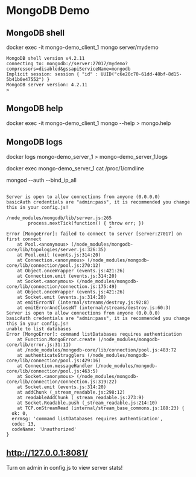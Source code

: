# MongoDB Demo

## MongoDB shell

docker exec -it mongo-demo_client_1 mongo server/mydemo

```
MongoDB shell version v4.2.11
connecting to: mongodb://server:27017/mydemo?compressors=disabled&gssapiServiceName=mongodb
Implicit session: session { "id" : UUID("c6e20c70-61dd-48bf-8d15-5b41b0e47552") }
MongoDB server version: 4.2.11
>
```

## MongoDB help

docker exec -it mongo-demo_client_1 mongo --help > mongo.help

## MongoDB logs

docker logs mongo-demo_server_1 > mongo-demo_server_1.logs

docker exec mongo-demo_server_1 cat /proc/1/cmdline

mongod --auth --bind_ip_all


##

```
Server is open to allow connections from anyone (0.0.0.0)
basicAuth credentials are "admin:pass", it is recommended you change this in your config.js!

/node_modules/mongodb/lib/server.js:265
        process.nextTick(function() { throw err; })
                                      ^
Error [MongoError]: failed to connect to server [server:27017] on first connect
    at Pool.<anonymous> (/node_modules/mongodb-core/lib/topologies/server.js:326:35)
    at Pool.emit (events.js:314:20)
    at Connection.<anonymous> (/node_modules/mongodb-core/lib/connection/pool.js:270:12)
    at Object.onceWrapper (events.js:421:26)
    at Connection.emit (events.js:314:20)
    at Socket.<anonymous> (/node_modules/mongodb-core/lib/connection/connection.js:175:49)
    at Object.onceWrapper (events.js:421:26)
    at Socket.emit (events.js:314:20)
    at emitErrorNT (internal/streams/destroy.js:92:8)
    at emitErrorAndCloseNT (internal/streams/destroy.js:60:3)
Server is open to allow connections from anyone (0.0.0.0)
basicAuth credentials are "admin:pass", it is recommended you change this in your config.js!
unable to list databases
Error [MongoError]: command listDatabases requires authentication
    at Function.MongoError.create (/node_modules/mongodb-core/lib/error.js:31:11)
    at /node_modules/mongodb-core/lib/connection/pool.js:483:72
    at authenticateStragglers (/node_modules/mongodb-core/lib/connection/pool.js:429:16)
    at Connection.messageHandler (/node_modules/mongodb-core/lib/connection/pool.js:463:5)
    at Socket.<anonymous> (/node_modules/mongodb-core/lib/connection/connection.js:319:22)
    at Socket.emit (events.js:314:20)
    at addChunk (_stream_readable.js:298:12)
    at readableAddChunk (_stream_readable.js:273:9)
    at Socket.Readable.push (_stream_readable.js:214:10)
    at TCP.onStreamRead (internal/stream_base_commons.js:188:23) {
  ok: 0,
  errmsg: 'command listDatabases requires authentication',
  code: 13,
  codeName: 'Unauthorized'
}
```

## http://127.0.0.1:8081/

Turn on admin in config.js to view server stats!
